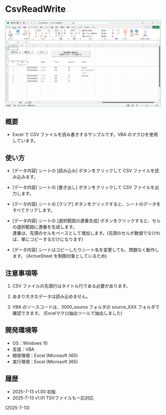 # CsvReadWrite

![image](image.png)

## 概要
- Excel で CSV ファイルを読み書きするサンプルです。VBA のマクロを使用しています。


## 使い方
- [データ内容] シートの [読み込み] ボタンをクリックして CSV ファイルを読み込みます。

- [データ内容] シートの [書き出し] ボタンをクリックして CSV ファイルを出力します。

- [データ内容] シートの [クリア] ボタンをクリックすると、シートのデータをすべてクリアします。

- [データ内容] シートの [選択範囲の連番生成] ボタンをクリックすると、セルの選択範囲に連番を生成します。  
  連番は、先頭のセルをベースとして増加します。(先頭のセルが数値でなければ、単にコピーするだけになります)

- [データ内容] シートはコピーしたりシート名を変更しても、問題なく動作します。 (ActiveSheet を制御対象としているため)


## 注意事項等
1. CSV ファイルの先頭行はタイトル行である必要があります。

2. あまり大きなデータは読み込めません。

3. VBA のソースコードは、3000_source フォルダの source_XXX フォルダで確認できます。
   (Excelマクロ抽出ツールで抽出しました)


## 開発環境等
- OS：Windows 10
- 言語：VBA
- 開発環境：Excel (Microsoft 365)
- 実行環境：Excel (Microsoft 365)


## 履歴
- 2025-7-13  v1.00  初版
- 2025-7-13  v1.01  TSVファイルも一応対応


(2025-7-13)
